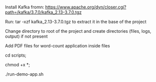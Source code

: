 Install Kafka fromn: https://www.apache.org/dyn/closer.cgi?path=/kafka/3.7.0/kafka_2.13-3.7.0.tgz

Run: tar -xzf kafka_2.13-3.7.0.tgz to extract it in the base of the project

Change directory to root of the project and create directories (files, logs, output) if not present

Add PDF files for word-count application inside files

cd scripts;

chmod +x *;

./run-demo-app.sh <id> <pdf-dir>
